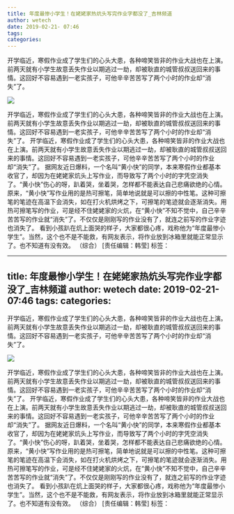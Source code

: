 ```yaml
---
title: 年度最惨小学生！在姥姥家热炕头写完作业字都没了_吉林频道
author: wetech
date: 2019-02-21- 07:46
tags: 
categories: 
---
```

开学临近，寒假作业成了学生们的心头大患，各种啼笑皆非的作业大战也在上演。前两天就有小学生故意丢失作业以期逃过一劫，却被耿直的城管叔叔送回来的事情。这回好不容易遇到一老实孩子，可他辛辛苦苦写了两个小时的作业却“消失”了。
<!-- more -->
                
<img align="center" border="0" src="http://p2.ifengimg.com/a/2016/0810/204c433878d5cf9size1_w16_h16.png" />
                
            
开学临近，寒假作业成了学生们的心头大患，各种啼笑皆非的作业大战也在上演。前两天就有小学生故意丢失作业以期逃过一劫，却被耿直的城管叔叔送回来的事情。这回好不容易遇到一老实孩子，可他辛辛苦苦写了两个小时的作业却“消失”了。
开学临近，寒假作业成了学生们的心头大患，各种啼笑皆非的作业大战也在上演。前两天就有小学生故意丢失作业以期逃过一劫，却被耿直的城管叔叔送回来的事情。这回好不容易遇到一老实孩子，可他辛辛苦苦写了两个小时的作业却“消失”了。
据网友近日爆料，一个名叫“黄小快”的同学，本来寒假作业都基本收官了，却因为在姥姥家炕头上写作业，而导致写了两个小时的字凭空消失了。“黄小快”伤心的呀，趴着哭，坐着哭，怎样都不能表达自己悲痛欲绝的心情。
原来，“黄小快”写作业用的是热可擦笔，简单地说就是可以擦的中性笔。这种可擦笔的笔迹在高温下会消失，如在打火机烘烤之下，可擦笔的笔迹就会逐渐消失。用热可擦笔写的作业，可是经不住姥姥家的火炕，在“黄小快”不知不觉中，自己辛辛苦苦写的作业就“消失”了。不仅仅是刚刚写的作业没有了，就连之前写的作业字迹也消失了。
看到小孩趴在炕上面哭的样子，大家都很心疼，戏称他为“年度最惨小学生”。当然，这个也不是不能救，有网友表示，将作业放到冰箱里就能正常显示了。也不知道有没有效。 （综合）
[责任编辑：韩莹]
标签：
 
 
             
---
title: 年度最惨小学生！在姥姥家热炕头写完作业字都没了_吉林频道
author: wetech
date: 2019-02-21- 07:46
tags: 
categories: 
---
开学临近，寒假作业成了学生们的心头大患，各种啼笑皆非的作业大战也在上演。前两天就有小学生故意丢失作业以期逃过一劫，却被耿直的城管叔叔送回来的事情。这回好不容易遇到一老实孩子，可他辛辛苦苦写了两个小时的作业却“消失”了。
<!-- more -->
                
<img align="center" border="0" src="http://p2.ifengimg.com/a/2016/0810/204c433878d5cf9size1_w16_h16.png" />
                
            
开学临近，寒假作业成了学生们的心头大患，各种啼笑皆非的作业大战也在上演。前两天就有小学生故意丢失作业以期逃过一劫，却被耿直的城管叔叔送回来的事情。这回好不容易遇到一老实孩子，可他辛辛苦苦写了两个小时的作业却“消失”了。
开学临近，寒假作业成了学生们的心头大患，各种啼笑皆非的作业大战也在上演。前两天就有小学生故意丢失作业以期逃过一劫，却被耿直的城管叔叔送回来的事情。这回好不容易遇到一老实孩子，可他辛辛苦苦写了两个小时的作业却“消失”了。
据网友近日爆料，一个名叫“黄小快”的同学，本来寒假作业都基本收官了，却因为在姥姥家炕头上写作业，而导致写了两个小时的字凭空消失了。“黄小快”伤心的呀，趴着哭，坐着哭，怎样都不能表达自己悲痛欲绝的心情。
原来，“黄小快”写作业用的是热可擦笔，简单地说就是可以擦的中性笔。这种可擦笔的笔迹在高温下会消失，如在打火机烘烤之下，可擦笔的笔迹就会逐渐消失。用热可擦笔写的作业，可是经不住姥姥家的火炕，在“黄小快”不知不觉中，自己辛辛苦苦写的作业就“消失”了。不仅仅是刚刚写的作业没有了，就连之前写的作业字迹也消失了。
看到小孩趴在炕上面哭的样子，大家都很心疼，戏称他为“年度最惨小学生”。当然，这个也不是不能救，有网友表示，将作业放到冰箱里就能正常显示了。也不知道有没有效。 （综合）
[责任编辑：韩莹]
标签：
 
 
             
